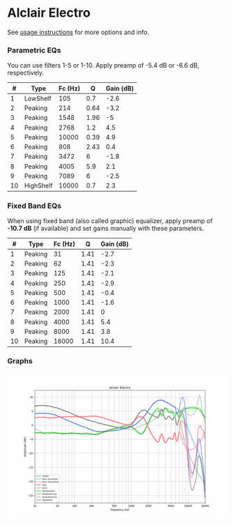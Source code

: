 # Alclair Electro
See [usage instructions](https://github.com/jaakkopasanen/AutoEq#usage) for more options and info.

### Parametric EQs
You can use filters 1-5 or 1-10. Apply preamp of -5.4 dB or -6.6 dB, respectively.

|   # | Type      |   Fc (Hz) |    Q |   Gain (dB) |
|-----|-----------|-----------|------|-------------|
|   1 | LowShelf  |       105 | 0.7  |        -2.6 |
|   2 | Peaking   |       214 | 0.64 |        -3.2 |
|   3 | Peaking   |      1548 | 1.96 |        -5   |
|   4 | Peaking   |      2768 | 1.2  |         4.5 |
|   5 | Peaking   |     10000 | 0.39 |         4.9 |
|   6 | Peaking   |       808 | 2.43 |         0.4 |
|   7 | Peaking   |      3472 | 6    |        -1.8 |
|   8 | Peaking   |      4005 | 5.9  |         2.1 |
|   9 | Peaking   |      7089 | 6    |        -2.5 |
|  10 | HighShelf |     10000 | 0.7  |         2.3 |

### Fixed Band EQs
When using fixed band (also called graphic) equalizer, apply preamp of **-10.7 dB** (if available) and set gains manually with these parameters.

|   # | Type    |   Fc (Hz) |    Q |   Gain (dB) |
|-----|---------|-----------|------|-------------|
|   1 | Peaking |        31 | 1.41 |        -2.7 |
|   2 | Peaking |        62 | 1.41 |        -2.3 |
|   3 | Peaking |       125 | 1.41 |        -2.1 |
|   4 | Peaking |       250 | 1.41 |        -2.9 |
|   5 | Peaking |       500 | 1.41 |        -0.4 |
|   6 | Peaking |      1000 | 1.41 |        -1.6 |
|   7 | Peaking |      2000 | 1.41 |         0   |
|   8 | Peaking |      4000 | 1.41 |         5.4 |
|   9 | Peaking |      8000 | 1.41 |         3.8 |
|  10 | Peaking |     16000 | 1.41 |        10.4 |

### Graphs
![](./Alclair%20Electro.png)
